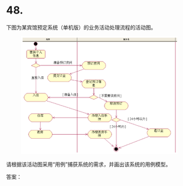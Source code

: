 # 48.

下图为某宾馆预定系统（单机版）的业务活动处理流程的活动图。

<figure><img src="../.gitbook/assets/image (65).png" alt=""><figcaption></figcaption></figure>

请根据该活动图采用“用例”捕获系统的需求，并画出该系统的用例模型。



答案：

